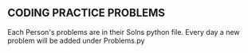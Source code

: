 CODING PRACTICE PROBLEMS
--
Each Person's problems are in their Solns python file.
Every day a new problem will be added under Problems.py
